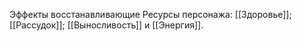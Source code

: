 Эффекты восстанавливающие Ресурсы персонажа: [[Здоровье]]; [[Рассудок]]; [[Выносливость]] и [[Энергия]]. 